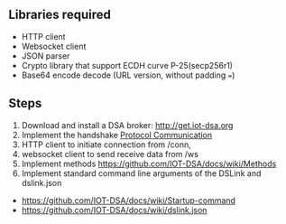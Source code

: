 ## Libraries required
 * HTTP client 
 * Websocket client
 * JSON parser
 * Crypto library that support ECDH curve P-25(secp256r1)
 * Base64 encode decode (URL version, without padding `=`)

## Steps
 1. Download and install a DSA broker: http://get.iot-dsa.org
 1. Implement the handshake [Protocol Communication](Protocol%20Communication)
   1. HTTP client to initiate connection from /conn, 
   2. websocket client to send receive data from /ws
 1. Implement methods https://github.com/IOT-DSA/docs/wiki/Methods
 1. Implement standard command line arguments of the DSLink and dslink.json
   * https://github.com/IOT-DSA/docs/wiki/Startup-command
   * https://github.com/IOT-DSA/docs/wiki/dslink.json  